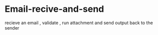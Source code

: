 # Email-recive-and-send
recieve an email , validate , run attachment and send output back to the sender

